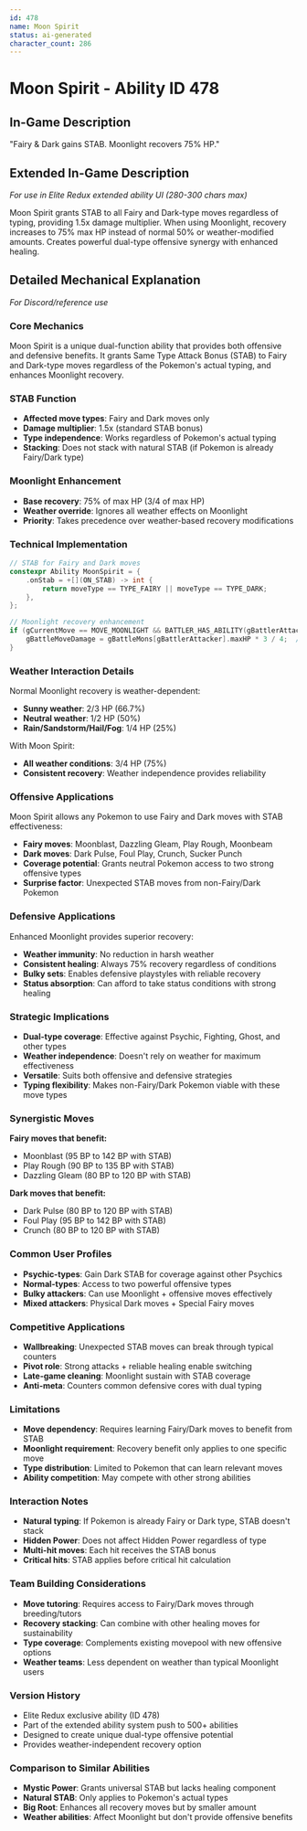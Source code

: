 ```yaml
---
id: 478
name: Moon Spirit
status: ai-generated
character_count: 286
---
```


# Moon Spirit - Ability ID 478

## In-Game Description
"Fairy & Dark gains STAB. Moonlight recovers 75% HP."

## Extended In-Game Description
*For use in Elite Redux extended ability UI (280-300 chars max)*

Moon Spirit grants STAB to all Fairy and Dark-type moves regardless of typing, providing 1.5x damage multiplier. When using Moonlight, recovery increases to 75% max HP instead of normal 50% or weather-modified amounts. Creates powerful dual-type offensive synergy with enhanced healing.

## Detailed Mechanical Explanation
*For Discord/reference use*

### Core Mechanics
Moon Spirit is a unique dual-function ability that provides both offensive and defensive benefits. It grants Same Type Attack Bonus (STAB) to Fairy and Dark-type moves regardless of the Pokemon's actual typing, and enhances Moonlight recovery.

### STAB Function
- **Affected move types**: Fairy and Dark moves only
- **Damage multiplier**: 1.5x (standard STAB bonus)
- **Type independence**: Works regardless of Pokemon's actual typing
- **Stacking**: Does not stack with natural STAB (if Pokemon is already Fairy/Dark type)

### Moonlight Enhancement
- **Base recovery**: 75% of max HP (3/4 of max HP)
- **Weather override**: Ignores all weather effects on Moonlight
- **Priority**: Takes precedence over weather-based recovery modifications

### Technical Implementation
```c
// STAB for Fairy and Dark moves
constexpr Ability MoonSpirit = {
    .onStab = +[](ON_STAB) -> int { 
        return moveType == TYPE_FAIRY || moveType == TYPE_DARK; 
    },
};

// Moonlight recovery enhancement
if (gCurrentMove == MOVE_MOONLIGHT && BATTLER_HAS_ABILITY(gBattlerAttacker, ABILITY_MOON_SPIRIT)) {
    gBattleMoveDamage = gBattleMons[gBattlerAttacker].maxHP * 3 / 4;  // 75% recovery
}
```

### Weather Interaction Details
Normal Moonlight recovery is weather-dependent:
- **Sunny weather**: 2/3 HP (66.7%)
- **Neutral weather**: 1/2 HP (50%)
- **Rain/Sandstorm/Hail/Fog**: 1/4 HP (25%)

With Moon Spirit:
- **All weather conditions**: 3/4 HP (75%)
- **Consistent recovery**: Weather independence provides reliability

### Offensive Applications
Moon Spirit allows any Pokemon to use Fairy and Dark moves with STAB effectiveness:
- **Fairy moves**: Moonblast, Dazzling Gleam, Play Rough, Moonbeam
- **Dark moves**: Dark Pulse, Foul Play, Crunch, Sucker Punch
- **Coverage potential**: Grants neutral Pokemon access to two strong offensive types
- **Surprise factor**: Unexpected STAB moves from non-Fairy/Dark Pokemon

### Defensive Applications
Enhanced Moonlight provides superior recovery:
- **Weather immunity**: No reduction in harsh weather
- **Consistent healing**: Always 75% recovery regardless of conditions
- **Bulky sets**: Enables defensive playstyles with reliable recovery
- **Status absorption**: Can afford to take status conditions with strong healing

### Strategic Implications
- **Dual-type coverage**: Effective against Psychic, Fighting, Ghost, and other types
- **Weather independence**: Doesn't rely on weather for maximum effectiveness
- **Versatile**: Suits both offensive and defensive strategies
- **Typing flexibility**: Makes non-Fairy/Dark Pokemon viable with these move types

### Synergistic Moves
**Fairy moves that benefit:**
- Moonblast (95 BP to 142 BP with STAB)
- Play Rough (90 BP to 135 BP with STAB)
- Dazzling Gleam (80 BP to 120 BP with STAB)

**Dark moves that benefit:**
- Dark Pulse (80 BP to 120 BP with STAB)
- Foul Play (95 BP to 142 BP with STAB)
- Crunch (80 BP to 120 BP with STAB)

### Common User Profiles
- **Psychic-types**: Gain Dark STAB for coverage against other Psychics
- **Normal-types**: Access to two powerful offensive types
- **Bulky attackers**: Can use Moonlight + offensive moves effectively
- **Mixed attackers**: Physical Dark moves + Special Fairy moves

### Competitive Applications
- **Wallbreaking**: Unexpected STAB moves can break through typical counters
- **Pivot role**: Strong attacks + reliable healing enable switching
- **Late-game cleaning**: Moonlight sustain with STAB coverage
- **Anti-meta**: Counters common defensive cores with dual typing

### Limitations
- **Move dependency**: Requires learning Fairy/Dark moves to benefit from STAB
- **Moonlight requirement**: Recovery benefit only applies to one specific move
- **Type distribution**: Limited to Pokemon that can learn relevant moves
- **Ability competition**: May compete with other strong abilities

### Interaction Notes
- **Natural typing**: If Pokemon is already Fairy or Dark type, STAB doesn't stack
- **Hidden Power**: Does not affect Hidden Power regardless of type
- **Multi-hit moves**: Each hit receives the STAB bonus
- **Critical hits**: STAB applies before critical hit calculation

### Team Building Considerations
- **Move tutoring**: Requires access to Fairy/Dark moves through breeding/tutors
- **Recovery stacking**: Can combine with other healing moves for sustainability
- **Type coverage**: Complements existing movepool with new offensive options
- **Weather teams**: Less dependent on weather than typical Moonlight users

### Version History
- Elite Redux exclusive ability (ID 478)
- Part of the extended ability system push to 500+ abilities
- Designed to create unique dual-type offensive potential
- Provides weather-independent recovery option

### Comparison to Similar Abilities
- **Mystic Power**: Grants universal STAB but lacks healing component
- **Natural STAB**: Only applies to Pokemon's actual types
- **Big Root**: Enhances all recovery moves but by smaller amount
- **Weather abilities**: Affect Moonlight but don't provide offensive benefits